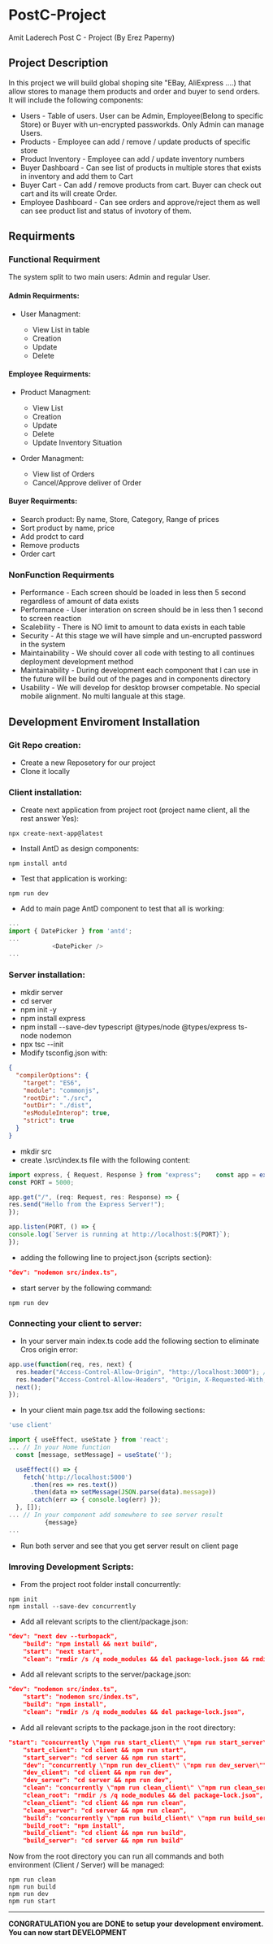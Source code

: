 # PostC-Project

Amit Laderech Post C - Project (By Erez Paperny)

## Project Description

In this project we will build global shoping site "EBay, AliExpress ....) that allow stores to manage them products and order and buyer to send orders. It will include the following components:

* Users - Table of users. User can be Admin, Employee(Belong to specific Store) or Buyer with un-encrypted passworkds. Only Admin can manage Users.
* Products - Employee can add / remove / update products of specific store
* Product Inventory - Employee can add / update inventory numbers
* Buyer Dashboard - Can see list of products in multiple stores that exists in inventory and add them to Cart
* Buyer Cart - Can add / remove products from cart. Buyer can check out cart and its will create Order.
* Employee Dashboard - Can see orders and approve/reject them as well can see product list and status of invotory of them.

## Requirments

### Functional Requirment

The system split to two main users: Admin and regular User.

#### Admin Requirments:

* User Managment:

  * View List in table
  * Creation
  * Update
  * Delete

#### Employee Requirments:

* Product Managment:

  * View List
  * Creation
  * Update
  * Delete
  * Update Inventory Situation
* Order Managment:

  * View list of Orders
  * Cancel/Approve deliver of Order

#### Buyer Requirments:

* Search product: By name, Store, Category, Range of prices
* Sort product by name, price
* Add prodct to card
* Remove products
* Order cart

### NonFunction Requirments

* Performance - Each screen should be loaded in less then 5 second regardless of amount of data exists
* Performance - User interation on screen should be in less then 1 second to screen reaction
* Scalebility - There is NO limit to amount to data exists in each table
* Security - At this stage we will have simple and un-encrupted password in the system
* Maintainability - We should cover all code with testing to all continues deployment development method
* Maintainability - During development each component that I can use in the future will be build out of the pages and in components directory
* Usability - We will develop for desktop browser competable. No special mobile alignment. No multi languale at this stage.

## Development Enviroment Installation

### Git Repo creation:

* Create a new Reposetory for our project
* Clone it locally

### Client installation:

* Create next application from project root (project name client, all the rest answer Yes):

```shell
npx create-next-app@latest
```

* Install AntD as design components:

```shell
npm install antd
```

* Test that application is working:

```shell
npm run dev
```

* Add to main page AntD component to test that all is working:

```typescript
...
import { DatePicker } from 'antd';
...
            <DatePicker />
...
```

### Server installation:

* mkdir server
* cd server
* npm init -y
* npm install express
* npm install --save-dev typescript @types/node @types/express ts-node nodemon
* npx tsc --init
* Modify tsconfig.json with:

```json
{
  "compilerOptions": {
    "target": "ES6",
    "module": "commonjs",
    "rootDir": "./src",
    "outDir": "./dist",
    "esModuleInterop": true,
    "strict": true
  }
}
```

* mkdir src
* create .\src\index.ts file with the following content:

```typescript
import express, { Request, Response } from "express";    const app = express();
const PORT = 5000;

app.get("/", (req: Request, res: Response) => {
res.send("Hello from the Express Server!");
});

app.listen(PORT, () => {
console.log(`Server is running at http://localhost:${PORT}`);
});
```

* adding the following line to project.json {scripts section}:

```json
"dev": "nodemon src/index.ts",
```

* start server by the following command:

```shell
npm run dev
```

### Connecting your client to server:

* In your server main index.ts code add the following section to eliminate Cros origin error:

```typescript
app.use(function(req, res, next) {
  res.header("Access-Control-Allow-Origin", "http://localhost:3000"); // update to match the domain you will make the request from
  res.header("Access-Control-Allow-Headers", "Origin, X-Requested-With, Content-Type, Accept");
  next();
});
```

* In your client main page.tsx add the following sections:

```typescript
'use client'

import { useEffect, useState } from 'react';
... // In your Home function
  const [message, setMessage] = useState('');

  useEffect(() => {
    fetch('http://localhost:5000')
      .then(res => res.text())
      .then(data => setMessage(JSON.parse(data).message))
      .catch(err => { console.log(err) });
  }, []);
... // In your component add somewhere to see server result
          {message}
...
```

* Run both server and see that you get server result on client page

### Imroving Development Scripts:

* From the project root folder install concurrently:

```shell
npm init
npm install --save-dev concurrently
```

* Add all relevant scripts to the client/package.json:

```json
"dev": "next dev --turbopack",
    "build": "npm install && next build",
    "start": "next start",
    "clean": "rmdir /s /q node_modules && del package-lock.json && rmdir /s /q .next && del next-env.d.ts",
```

* Add all relevant scripts to the server/package.json:

```json
"dev": "nodemon src/index.ts",
    "start": "nodemon src/index.ts",
    "build": "npm install",
    "clean": "rmdir /s /q node_modules && del package-lock.json",
```

* Add all relevant scripts to the package.json in the root directory:

```json
"start": "concurrently \"npm run start_client\" \"npm run start_server\"",
    "start_client": "cd client && npm run start",
    "start_server": "cd server && npm run start",
    "dev": "concurrently \"npm run dev_client\" \"npm run dev_server\"",
    "dev_client": "cd client && npm run dev",
    "dev_server": "cd server && npm run dev",
    "clean": "concurrently \"npm run clean_client\" \"npm run clean_server\" \"npm run clean_root\"" ,
    "clean_root": "rmdir /s /q node_modules && del package-lock.json",
    "clean_client": "cd client && npm run clean",
    "clean_server": "cd server && npm run clean",
    "build": "concurrently \"npm run build_client\" \"npm run build_server\" \"npm run build_root\"",
    "build_root": "npm install",
    "build_client": "cd client && npm run build",
    "build_server": "cd server && npm run build"
```

Now from the root directory you can run all commands and both environment (Client / Server) will be managed:

```shell
npm run clean
npm run build
npm run dev
npm run start
```

---

**CONGRATULATION you are DONE to setup your development enviroment.
You can now start DEVELOPMENT**
